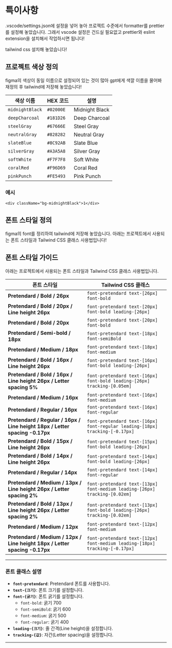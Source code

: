 # 특이사항

.vscode/settings.json에 설정을 넣어 놓아 프로젝트 수준에서 formatter를 prettier를 설정해 놓았습니다. 그래서 vscode 설정은 건드실 필요없고 prettier와 eslint extension을 설치해서 작업하시면 됩니다!

tailwind css 설치해 놓았습니다!

## 프로젝트 색상 정의

figma의 색상이 동일 이름으로 설정되어 있는 것이 많아 gpt에게 색깔 이름을 물어봐 재정의 후 tailwind에 저장해 놓았습니다!

| 색상 이름       | HEX 코드  | 설명           |
| --------------- | --------- | -------------- |
| `midnightBlack` | `#02000E` | Midnight Black |
| `deepCharcoal`  | `#181D26` | Deep Charcoal  |
| `steelGray`     | `#67666E` | Steel Gray     |
| `neutralGray`   | `#828282` | Neutral Gray   |
| `slateBlue`     | `#8C92AB` | Slate Blue     |
| `silverGray`    | `#A3A5A8` | Silver Gray    |
| `softWhite`     | `#F7F7F8` | Soft White     |
| `coralRed`      | `#F96D69` | Coral Red      |
| `pinkPunch`     | `#FE5493` | Pink Punch     |

### 예시

```
<div className="bg-midnightBlack">1</div>
```

## 폰트 스타일 정의

figma의 font를 정리하여 tailwind에 저장해 놓았습니다.
아래는 프로젝트에서 사용되는 폰트 스타일과 Tailwind CSS 클래스 사용법입니다!

## 폰트 스타일 가이드

아래는 프로젝트에서 사용되는 폰트 스타일과 Tailwind CSS 클래스 사용법입니다.

| 폰트 스타일                                                                 | Tailwind CSS 클래스                                                          |
| --------------------------------------------------------------------------- | ---------------------------------------------------------------------------- |
| **Pretendard / Bold / 26px**                                                | `font-pretendard text-[26px] font-bold`                                      |
| **Pretendard / Bold / 20px / Line height 26px**                             | `font-pretendard text-[20px] font-bold leading-[26px]`                       |
| **Pretendard / Bold / 20px**                                                | `font-pretendard text-[20px] font-bold`                                      |
| **Pretendard / Semi-bold / 18px**                                           | `font-pretendard text-[18px] font-semiBold`                                  |
| **Pretendard / Medium / 18px**                                              | `font-pretendard text-[18px] font-medium`                                    |
| **Pretendard / Bold / 16px / Line height 26px**                             | `font-pretendard text-[16px] font-bold leading-[26px]`                       |
| **Pretendard / Bold / 16px / Line height 26px / Letter spacing 5%**         | `font-pretendard text-[16px] font-bold leading-[26px] tracking-[0.05em]`     |
| **Pretendard / Medium / 16px**                                              | `font-pretendard text-[16px] font-medium`                                    |
| **Pretendard / Regular / 16px**                                             | `font-pretendard text-[16px] font-regular`                                   |
| **Pretendard / Regular / 16px / Line height 18px / Letter spacing -0.17px** | `font-pretendard text-[16px] font-regular leading-[18px] tracking-[-0.17px]` |
| **Pretendard / Bold / 15px / Line height 26px**                             | `font-pretendard text-[15px] font-bold leading-[26px]`                       |
| **Pretendard / Bold / 14px / Line height 26px**                             | `font-pretendard text-[14px] font-bold leading-[26px]`                       |
| **Pretendard / Regular / 14px**                                             | `font-pretendard text-[14px] font-regular`                                   |
| **Pretendard / Medium / 13px / Line height 26px / Letter spacing 2%**       | `font-pretendard text-[13px] font-medium leading-[26px] tracking-[0.02em]`   |
| **Pretendard / Bold / 13px / Line height 26px / Letter spacing 2%**         | `font-pretendard text-[13px] font-bold leading-[26px] tracking-[0.02em]`     |
| **Pretendard / Medium / 12px**                                              | `font-pretendard text-[12px] font-medium`                                    |
| **Pretendard / Medium / 12px / Line height 18px / Letter spacing -0.17px**  | `font-pretendard text-[12px] font-medium leading-[18px] tracking-[-0.17px]`  |

---

### 폰트 클래스 설명

- **`font-pretendard`**: Pretendard 폰트를 사용합니다.
- **`text-{크기}`**: 폰트 크기를 설정합니다.
- **`font-{굵기}`**: 폰트 굵기를 설정합니다.
  - `font-bold`: 굵기 700
  - `font-semiBold`: 굵기 600
  - `font-medium`: 굵기 500
  - `font-regular`: 굵기 400
- **`leading-{크기}`**: 줄 간격(Line height)을 설정합니다.
- **`tracking-{값}`**: 자간(Letter spacing)을 설정합니다.

---
